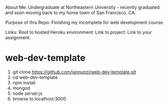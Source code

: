 About Me:
  Undergraduate at Northeastern University - recently graduated and soon moving back to my home town of San Francisco, CA.

Purpose of this Repo:
  Finishing my incomplete for web development course

Links:
Root to hosted Heroku environment:
Link to project:
Link to your assignment:

# web-dev-template

1. git clone https://github.com/jannunzi/web-dev-template.git
1. cd web-dev-template
1. npm install
1. mongod
1. node server.js
1. browse to localhost:3000
